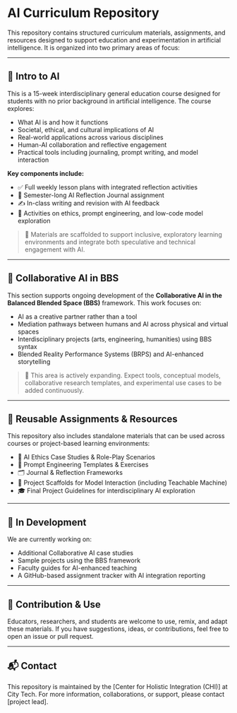 # AI Curriculum Repository

This repository contains structured curriculum materials, assignments, and resources designed to support education and experimentation in artificial intelligence. It is organized into two primary areas of focus:

---

## 📘 Intro to AI

This is a 15-week interdisciplinary general education course designed for students with no prior background in artificial intelligence. The course explores:

- What AI is and how it functions
- Societal, ethical, and cultural implications of AI
- Real-world applications across various disciplines
- Human-AI collaboration and reflective engagement
- Practical tools including journaling, prompt writing, and model interaction

**Key components include:**
- ✅ Full weekly lesson plans with integrated reflection activities
- 🧠 Semester-long AI Reflection Journal assignment
- ✍️ In-class writing and revision with AI feedback
- 🧭 Activities on ethics, prompt engineering, and low-code model exploration

> 📂 Materials are scaffolded to support inclusive, exploratory learning environments and integrate both speculative and technical engagement with AI.

---

## 🤝 Collaborative AI in BBS

This section supports ongoing development of the **Collaborative AI in the Balanced Blended Space (BBS)** framework. This work focuses on:

- AI as a creative partner rather than a tool
- Mediation pathways between humans and AI across physical and virtual spaces
- Interdisciplinary projects (arts, engineering, humanities) using BBS syntax
- Blended Reality Performance Systems (BRPS) and AI-enhanced storytelling

> 📌 This area is actively expanding. Expect tools, conceptual models, collaborative research templates, and experimental use cases to be added continuously.

---

## 🧰 Reusable Assignments & Resources

This repository also includes standalone materials that can be used across courses or project-based learning environments:

- 📝 AI Ethics Case Studies & Role-Play Scenarios
- 🎯 Prompt Engineering Templates & Exercises
- 🗂️ Journal & Reflection Frameworks
- 🧪 Project Scaffolds for Model Interaction (including Teachable Machine)
- 🎓 Final Project Guidelines for interdisciplinary AI exploration

---

## 🚧 In Development

We are currently working on:
- Additional Collaborative AI case studies
- Sample projects using the BBS framework
- Faculty guides for AI-enhanced teaching
- A GitHub-based assignment tracker with AI integration reporting

---

## 🔗 Contribution & Use

Educators, researchers, and students are welcome to use, remix, and adapt these materials. If you have suggestions, ideas, or contributions, feel free to open an issue or pull request.

---

## 📬 Contact

This repository is maintained by the [Center for Holistic Integration (CHI)] at City Tech. For more information, collaborations, or support, please contact [project lead].

